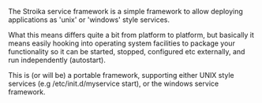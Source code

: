 The Stroika service framework is a simple framework to allow deploying applications as
'unix' or 'windows' style services. 

What this means differs quite a bit from platform to platform, but basically it means
easily hooking into operating system facilities to package your functionality so it can
be started, stopped, configured etc externally, and run independently (autostart).

This is (or will be) a portable framework, supporting either UNIX style services
(e.g /etc/init.d/myservice start), or the windows service framework.
